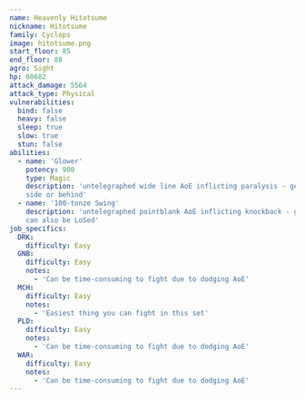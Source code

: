 ```yaml
---
name: Heavenly Hitotsume
nickname: Hitotsume
family: Cyclops
image: hitotsume.png
start_floor: 85
end_floor: 88
agro: Sight
hp: 60682
attack_damage: 5564
attack_type: Physical
vulnerabilities:
  bind: false
  heavy: false
  sleep: true
  slow: true
  stun: false
abilities:
  - name: 'Glower'
    potency: 900
    type: Magic
    description: 'untelegraphed wide line AoE inflicting paralysis - get to the
    side or behind'
  - name: '100-tonze Swing'
    description: 'untelegraphed pointblank AoE inflicting knockback - get away;
    can also be LoSed'
job_specifics:
  DRK:
    difficulty: Easy
  GNB:
    difficulty: Easy
    notes:
      - 'Can be time-consuming to fight due to dodging AoE'
  MCH:
    difficulty: Easy
    notes:
      - 'Easiest thing you can fight in this set'
  PLD:
    difficulty: Easy
    notes:
      - 'Can be time-consuming to fight due to dodging AoE'
  WAR:
    difficulty: Easy
    notes:
      - 'Can be time-consuming to fight due to dodging AoE'
---
```

